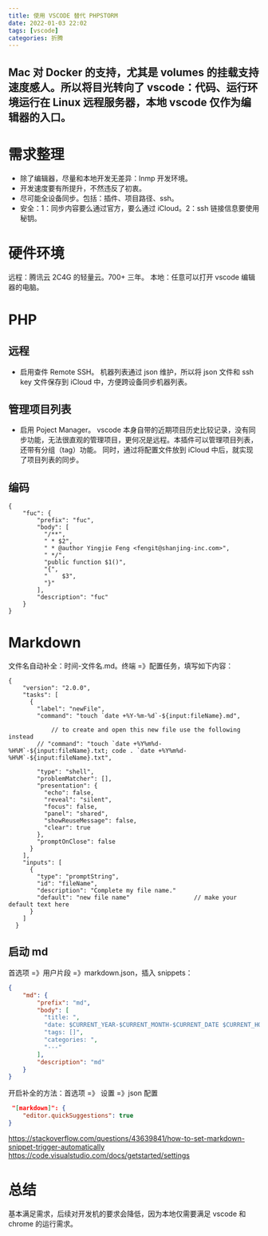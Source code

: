 ```yaml
---
title: 使用 VSCODE 替代 PHPSTORM
date: 2022-01-03 22:02
tags: [vscode]
categories: 折腾
---
```

Mac 对 Docker 的支持，尤其是 volumes 的挂载支持速度感人。所以将目光转向了 vscode：代码、运行环境运行在 Linux 远程服务器，本地 vscode 仅作为编辑器的入口。
---
# 需求整理
- 除了编辑器，尽量和本地开发无差异：lnmp 开发环境。
- 开发速度要有所提升，不然违反了初衷。
- 尽可能全设备同步。包括：插件、项目路径、ssh。
- 安全：1：同步内容要么通过官方，要么通过 iCloud。2：ssh 链接信息要使用秘钥。

# 硬件环境
远程：腾讯云 2C4G 的轻量云。700+ 三年。
本地：任意可以打开 vscode 编辑器的电脑。
# PHP
## 远程
- 启用查件 Remote SSH。
机器列表通过 json 维护，所以将 json 文件和 ssh key 文件保存到 iCloud 中，方便跨设备同步机器列表。
## 管理项目列表
- 启用 Poject Manager。
vscode 本身自带的近期项目历史比较记录，没有同步功能，无法很直观的管理项目，更何况是远程。本插件可以管理项目列表，还带有分组（tag）功能。
同时，通过将配置文件放到 iCloud 中后，就实现了项目列表的同步。
## 编码

```
{
	"fuc": {
		"prefix": "fuc",
		"body": [
		  "/**",
		  " * $2",
		  " * @author Yingjie Feng <fengit@shanjing-inc.com>",
		  " */",
		  "public function $1()",
		  "{",
		  "    $3",
		  "}"
		],
		"description": "fuc"
	}
}
```

# Markdown

文件名自动补全：时间-文件名.md。终端 =》配置任务，填写如下内容：
```
{
    "version": "2.0.0",
    "tasks": [
      {
        "label": "newFile",
        "command": "touch `date +%Y-%m-%d`-${input:fileName}.md",
  
            // to create and open this new file use the following instead
        // "command": "touch `date +%Y%m%d-%H%M`-${input:fileName}.txt; code . `date +%Y%m%d-%H%M`-${input:fileName}.txt",
  
        "type": "shell",
        "problemMatcher": [],
        "presentation": {
          "echo": false,
          "reveal": "silent",
          "focus": false,
          "panel": "shared",
          "showReuseMessage": false,
          "clear": true
        },
        "promptOnClose": false
      }
    ],
    "inputs": [
      {
        "type": "promptString",
        "id": "fileName",
        "description": "Complete my file name."
        "default": "new file name"                  // make your default text here
      }
    ]
  }
```


## 启动 md

首选项 =》用户片段 =》markdown.json，插入 snippets：
```json
{
	"md": {
		"prefix": "md",
		"body": [
		  "title: ",
		  "date: $CURRENT_YEAR-$CURRENT_MONTH-$CURRENT_DATE $CURRENT_HOUR:$CURRENT_MINUTE",
		  "tags: []",
		  "categories: ",
		  "---"
		],
		"description": "md"
	}
}
```

开启补全的方法：首选项 =》 设置 =》json 配置
```json
 "[markdown]": {
    "editor.quickSuggestions": true
}
```

https://stackoverflow.com/questions/43639841/how-to-set-markdown-snippet-trigger-automatically
https://code.visualstudio.com/docs/getstarted/settings

# 总结
基本满足需求，后续对开发机的要求会降低，因为本地仅需要满足 vscode 和 chrome 的运行需求。